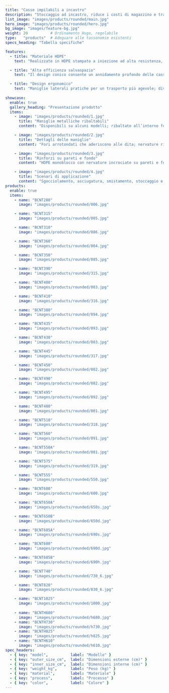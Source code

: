 ```yaml
---
title: "Casse impilabili a incastro"
description: "Stoccaggio ad incastro, riduce i costi di magazzino e trasporto."
list_image: "images/products/rounded/main.jpg"
hero_image: "images/products/rounded/hero.jpg"
bg_image: "images/feature-bg.jpg"
weight: 20          # Ordinamento Hugo, regolabile
type:   "products"  # Adeguare alle tassonomie esistenti
specs_heading: "Tabella specifiche"

features:
  - title: "Materiale HDPE"
    text: "Realizzate in HDPE stampato a iniezione ad alta resistenza, antiurto, resistente al freddo e durevole."

  - title: "Alta efficienza salvaspazio"
    text: "Il design conico consente un annidamento profondo delle casse vuote dello stesso modello, riducendo i costi di magazzino e trasporto."

  - title: "Design ergonomico"
    text: "Maniglie laterali pratiche per un trasporto più agevole; diverse densità di maglia disponibili, combinano ventilazione e capacità di carico."
    
showcase:
  enable: true
  gallery_heading: "Presentazione prodotto"
  items:
    - image: "images/products/rounded/1.jpg"
      title: "Maniglie metalliche ribaltabili"
      content: "Disponibili su alcuni modelli; ribaltate all’interno formano una base di impilaggio, all’esterno facilitano movimentazione e posizionamento."

    - image: "images/products/rounded/2.jpg"
      title: "Dettagli delle maniglie"
      content: "Fori arrotondati che aderiscono alle dita; nervature rinforzate distribuiscono lo sforzo, non scivola nemmeno con mani bagnate."

    - image: "images/products/rounded/3.jpg"
      title: "Rinforzi su pareti e fondo"
      content: "HDPE monoblocco con nervature incrociate su pareti e fondo; nessun rigonfiamento a pieno carico, resistente a urti e cadute."

    - image: "images/products/rounded/4.jpg"
      title: "Scenari di applicazione"
      content: "Sgocciolamento, asciugatura, smistamento, stoccaggio e movimentazione. Compatibile con carrelli/scaffali per maggiore efficienza."
products:
  enable: true
  items:
    - name: "BCNT280"
      image: "images/products/rounded/006.jpg"

    - name: "BCNT315"
      image: "images/products/rounded/005.jpg"

    - name: "BCNT310"
      image: "images/products/rounded/086.jpg"

    - name: "BCNT360"
      image: "images/products/rounded/004.jpg"

    - name: "BCNT350"
      image: "images/products/rounded/085.jpg"

    - name: "BCNT390"
      image: "images/products/rounded/315.jpg"

    - name: "BCNT400"
      image: "images/products/rounded/003.jpg"

    - name: "BCNT410"
      image: "images/products/rounded/316.jpg"

    - name: "BCNT380"
      image: "images/products/rounded/094.jpg"

    - name: "BCNT435"
      image: "images/products/rounded/093.jpg"

    - name: "BCNT430"
      image: "images/products/rounded/083.jpg"

    - name: "BCNT445"
      image: "images/products/rounded/317.jpg"

    - name: "BCNT450"
      image: "images/products/rounded/002.jpg"

    - name: "BCNT490"
      image: "images/products/rounded/082.jpg"

    - name: "BCNT495"
      image: "images/products/rounded/092.jpg"

    - name: "BCNT480"
      image: "images/products/rounded/001.jpg"

    - name: "BCNT510"
      image: "images/products/rounded/318.jpg"

    - name: "BCNT560"
      image: "images/products/rounded/091.jpg"

    - name: "BCNT550A"
      image: "images/products/rounded/081.jpg"

    - name: "BCNT575"
      image: "images/products/rounded/319.jpg"

    - name: "BCNT555"
      image: "images/products/rounded/550.jpg"

    - name: "BCNT600"
      image: "images/products/rounded/600.jpg"

    - name: "BCNT650A"
      image: "images/products/rounded/650s.jpg"

    - name: "BCNT650B"
      image: "images/products/rounded/650d.jpg"

    - name: "BCNT685A"
      image: "images/products/rounded/690s.jpg"

    - name: "BCNT680"
      image: "images/products/rounded/690d.jpg"

    - name: "BCNT685B"
      image: "images/products/rounded/690h.jpg"

    - name: "BCNT740"
      image: "images/products/rounded/730_6.jpg"

    - name: "BCNT820"
      image: "images/products/rounded/830_6.jpg"

    - name: "BCNT1025"
      image: "images/products/rounded/1000.jpg"
    
    - name: "BCNTH680"
      image: "images/products/rounded/h680.jpg"
    - name: "BCNTH730"
      image: "images/products/rounded/h730.jpg"
    - name: "BCNTH825"
      image: "images/products/rounded/h825.jpg"
    - name: "BCNTH610"
      image: "images/products/rounded/h610.jpg"      
spec_headers: 
  - { key: "model",          label: "Modello" }
  - { key: "outer_size_cm",  label: "Dimensioni esterne (cm)" }   
  - { key: "inner_size_cm",  label: "Dimensioni interne (cm)" }   
  - { key: "weight_kg",      label: "Peso (kg)" }
  - { key: "material",       label: "Materiale" }
  - { key: "process",        label: "Processo" }
  - { key: "color",          label: "Colore" }
---
```

